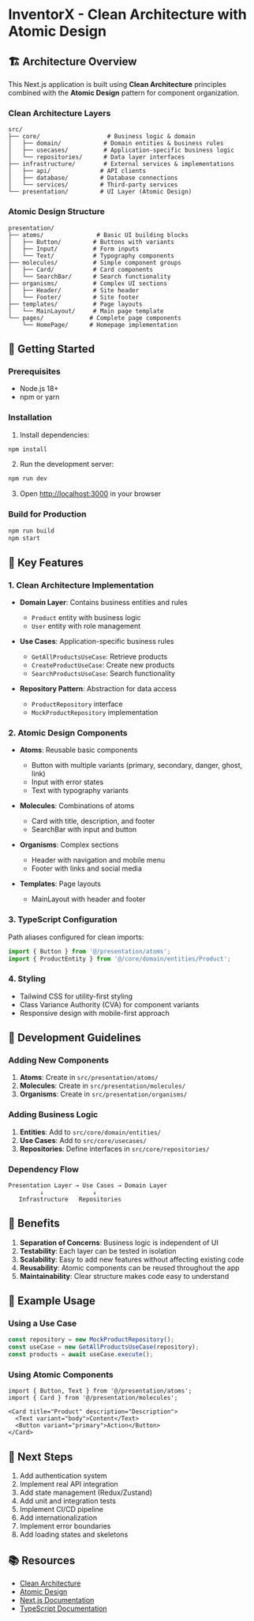 # InventorX - Clean Architecture with Atomic Design

## 🏗️ Architecture Overview

This Next.js application is built using **Clean Architecture** principles combined with the **Atomic Design** pattern for component organization.

### Clean Architecture Layers

```
src/
├── core/                   # Business logic & domain
│   ├── domain/            # Domain entities & business rules
│   ├── usecases/          # Application-specific business logic
│   └── repositories/      # Data layer interfaces
├── infrastructure/        # External services & implementations
│   ├── api/              # API clients
│   ├── database/         # Database connections
│   └── services/         # Third-party services
└── presentation/         # UI Layer (Atomic Design)
```

### Atomic Design Structure

```
presentation/
├── atoms/               # Basic UI building blocks
│   ├── Button/         # Buttons with variants
│   ├── Input/          # Form inputs
│   └── Text/           # Typography components
├── molecules/          # Simple component groups
│   ├── Card/           # Card components
│   └── SearchBar/      # Search functionality
├── organisms/          # Complex UI sections
│   ├── Header/         # Site header
│   └── Footer/         # Site footer
├── templates/          # Page layouts
│   └── MainLayout/     # Main page template
└── pages/             # Complete page components
    └── HomePage/      # Homepage implementation
```

## 🚀 Getting Started

### Prerequisites

- Node.js 18+ 
- npm or yarn

### Installation

1. Install dependencies:
```bash
npm install
```

2. Run the development server:
```bash
npm run dev
```

3. Open [http://localhost:3000](http://localhost:3000) in your browser

### Build for Production

```bash
npm run build
npm start
```

## 📁 Key Features

### 1. **Clean Architecture Implementation**

- **Domain Layer**: Contains business entities and rules
  - `Product` entity with business logic
  - `User` entity with role management
  
- **Use Cases**: Application-specific business rules
  - `GetAllProductsUseCase`: Retrieve products
  - `CreateProductUseCase`: Create new products
  - `SearchProductsUseCase`: Search functionality

- **Repository Pattern**: Abstraction for data access
  - `ProductRepository` interface
  - `MockProductRepository` implementation

### 2. **Atomic Design Components**

- **Atoms**: Reusable basic components
  - Button with multiple variants (primary, secondary, danger, ghost, link)
  - Input with error states
  - Text with typography variants

- **Molecules**: Combinations of atoms
  - Card with title, description, and footer
  - SearchBar with input and button

- **Organisms**: Complex sections
  - Header with navigation and mobile menu
  - Footer with links and social media

- **Templates**: Page layouts
  - MainLayout with header and footer

### 3. **TypeScript Configuration**

Path aliases configured for clean imports:
```typescript
import { Button } from '@/presentation/atoms';
import { ProductEntity } from '@/core/domain/entities/Product';
```

### 4. **Styling**

- Tailwind CSS for utility-first styling
- Class Variance Authority (CVA) for component variants
- Responsive design with mobile-first approach

## 🔧 Development Guidelines

### Adding New Components

1. **Atoms**: Create in `src/presentation/atoms/`
2. **Molecules**: Create in `src/presentation/molecules/`
3. **Organisms**: Create in `src/presentation/organisms/`

### Adding Business Logic

1. **Entities**: Add to `src/core/domain/entities/`
2. **Use Cases**: Add to `src/core/usecases/`
3. **Repositories**: Define interfaces in `src/core/repositories/`

### Dependency Flow

```
Presentation Layer → Use Cases → Domain Layer
         ↓              ↓
   Infrastructure   Repositories
```

## 🎯 Benefits

1. **Separation of Concerns**: Business logic is independent of UI
2. **Testability**: Each layer can be tested in isolation
3. **Scalability**: Easy to add new features without affecting existing code
4. **Reusability**: Atomic components can be reused throughout the app
5. **Maintainability**: Clear structure makes code easy to understand

## 📝 Example Usage

### Using a Use Case

```typescript
const repository = new MockProductRepository();
const useCase = new GetAllProductsUseCase(repository);
const products = await useCase.execute();
```

### Using Atomic Components

```tsx
import { Button, Text } from '@/presentation/atoms';
import { Card } from '@/presentation/molecules';

<Card title="Product" description="Description">
  <Text variant="body">Content</Text>
  <Button variant="primary">Action</Button>
</Card>
```

## 🔄 Next Steps

1. Add authentication system
2. Implement real API integration
3. Add state management (Redux/Zustand)
4. Add unit and integration tests
5. Implement CI/CD pipeline
6. Add internationalization
7. Implement error boundaries
8. Add loading states and skeletons

## 📚 Resources

- [Clean Architecture](https://blog.cleancoder.com/uncle-bob/2012/08/13/the-clean-architecture.html)
- [Atomic Design](https://bradfrost.com/blog/post/atomic-web-design/)
- [Next.js Documentation](https://nextjs.org/docs)
- [TypeScript Documentation](https://www.typescriptlang.org/docs/)